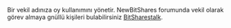 Bir vekil adınıza oy kullanımını yönetir. NewBitShares forumunda vekil olarak görev almaya gnüllü kişileri bulabilirsiniz  [BitSharestalk](https://bitsharestalk.org/index.php/board,75.0.html). 